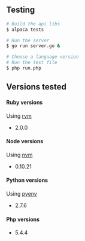 ## Testing

```bash
# Build the api libs
$ alpaca tests

# Run the server
$ go run server.go &

# Choose a language version
# Run the test file
$ php run.php
```

## Versions tested

#### Ruby versions

Using [rvm](https://github.com/wayneeseguin/rvm)

 * 2.0.0

#### Node versions

Using [nvm](https://github.com/creationix/nvm)

 * 0.10.21

#### Python versions

Using [pyenv](https://github.com/yyuu/pyenv)

 * 2.7.6

#### Php versions

 * 5.4.4
